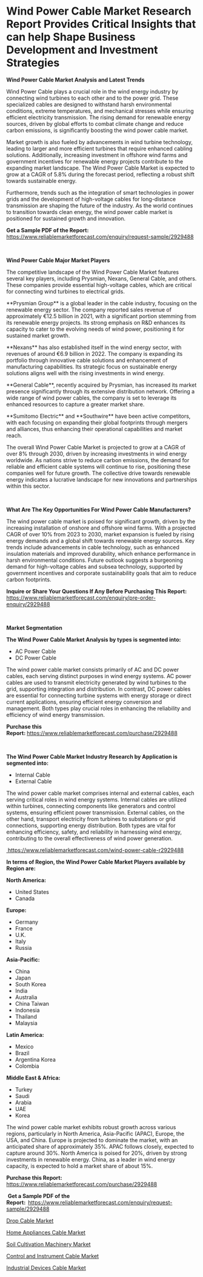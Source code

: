 <p><h1>Wind Power Cable Market Research Report Provides Critical Insights that can help Shape Business Development and Investment Strategies</h1></p><p><strong>Wind Power Cable Market Analysis and Latest Trends</strong></p>
<p><p>Wind Power Cable plays a crucial role in the wind energy industry by connecting wind turbines to each other and to the power grid. These specialized cables are designed to withstand harsh environmental conditions, extreme temperatures, and mechanical stresses while ensuring efficient electricity transmission. The rising demand for renewable energy sources, driven by global efforts to combat climate change and reduce carbon emissions, is significantly boosting the wind power cable market.</p><p>Market growth is also fueled by advancements in wind turbine technology, leading to larger and more efficient turbines that require enhanced cabling solutions. Additionally, increasing investment in offshore wind farms and government incentives for renewable energy projects contribute to the expanding market landscape. The Wind Power Cable Market is expected to grow at a CAGR of 5.8% during the forecast period, reflecting a robust shift towards sustainable energy. </p><p>Furthermore, trends such as the integration of smart technologies in power grids and the development of high-voltage cables for long-distance transmission are shaping the future of the industry. As the world continues to transition towards clean energy, the wind power cable market is positioned for sustained growth and innovation.</p></p>
<p><strong>Get a Sample PDF of the Report:&nbsp;</strong> <a href="https://www.reliablemarketforecast.com/enquiry/request-sample/2929488?utm_campaign=1832&utm_medium=2&utm_source=Github&utm_content=ia&utm_term=12032025&utm_id=wind-power-cable">https://www.reliablemarketforecast.com/enquiry/request-sample/2929488</a></p>
<p>&nbsp;</p>
<p><strong>Wind Power Cable Major Market Players</strong></p>
<p><p>The competitive landscape of the Wind Power Cable Market features several key players, including Prysmian, Nexans, General Cable, and others. These companies provide essential high-voltage cables, which are critical for connecting wind turbines to electrical grids.</p><p>**Prysmian Group** is a global leader in the cable industry, focusing on the renewable energy sector. The company reported sales revenue of approximately €12.5 billion in 2021, with a significant portion stemming from its renewable energy projects. Its strong emphasis on R&D enhances its capacity to cater to the evolving needs of wind power, positioning it for sustained market growth.</p><p>**Nexans** has also established itself in the wind energy sector, with revenues of around €6.9 billion in 2022. The company is expanding its portfolio through innovative cable solutions and enhancement of manufacturing capabilities. Its strategic focus on sustainable energy solutions aligns well with the rising investments in wind energy.</p><p>**General Cable**, recently acquired by Prysmian, has increased its market presence significantly through its extensive distribution network. Offering a wide range of wind power cables, the company is set to leverage its enhanced resources to capture a greater market share.</p><p>**Sumitomo Electric** and **Southwire** have been active competitors, with each focusing on expanding their global footprints through mergers and alliances, thus enhancing their operational capabilities and market reach.</p><p>The overall Wind Power Cable Market is projected to grow at a CAGR of over 8% through 2030, driven by increasing investments in wind energy worldwide. As nations strive to reduce carbon emissions, the demand for reliable and efficient cable systems will continue to rise, positioning these companies well for future growth. The collective drive towards renewable energy indicates a lucrative landscape for new innovations and partnerships within this sector.</p></p>
<p>&nbsp;</p>
<p><strong>What Are The Key Opportunities For Wind Power Cable Manufacturers?</strong></p>
<p><p>The wind power cable market is poised for significant growth, driven by the increasing installation of onshore and offshore wind farms. With a projected CAGR of over 10% from 2023 to 2030, market expansion is fueled by rising energy demands and a global shift towards renewable energy sources. Key trends include advancements in cable technology, such as enhanced insulation materials and improved durability, which enhance performance in harsh environmental conditions. Future outlook suggests a burgeoning demand for high-voltage cables and subsea technology, supported by government incentives and corporate sustainability goals that aim to reduce carbon footprints.</p></p>
<p><strong>Inquire or Share Your Questions If Any Before Purchasing This Report:</strong> <a href="https://www.reliablemarketforecast.com/enquiry/pre-order-enquiry/2929488?utm_campaign=1832&utm_medium=2&utm_source=Github&utm_content=ia&utm_term=12032025&utm_id=wind-power-cable">https://www.reliablemarketforecast.com/enquiry/pre-order-enquiry/2929488</a></p>
<p>&nbsp;</p>
<p><strong>Market Segmentation</strong></p>
<p><strong>The Wind Power Cable Market Analysis by types is segmented into:</strong></p>
<p><ul><li>AC Power Cable</li><li>DC Power Cable</li></ul></p>
<p><p>The wind power cable market consists primarily of AC and DC power cables, each serving distinct purposes in wind energy systems. AC power cables are used to transmit electricity generated by wind turbines to the grid, supporting integration and distribution. In contrast, DC power cables are essential for connecting turbine systems with energy storage or direct current applications, ensuring efficient energy conversion and management. Both types play crucial roles in enhancing the reliability and efficiency of wind energy transmission.</p></p>
<p><strong>Purchase this Report:&nbsp;</strong><a href="https://www.reliablemarketforecast.com/purchase/2929488?utm_campaign=1832&utm_medium=2&utm_source=Github&utm_content=ia&utm_term=12032025&utm_id=wind-power-cable">https://www.reliablemarketforecast.com/purchase/2929488</a></p>
<p>&nbsp;</p>
<p><strong>The Wind Power Cable Market Industry Research by Application is segmented into:</strong></p>
<p><ul><li>Internal Cable</li><li>External Cable</li></ul></p>
<p><p>The wind power cable market comprises internal and external cables, each serving critical roles in wind energy systems. Internal cables are utilized within turbines, connecting components like generators and control systems, ensuring efficient power transmission. External cables, on the other hand, transport electricity from turbines to substations or grid connections, supporting energy distribution. Both types are vital for enhancing efficiency, safety, and reliability in harnessing wind energy, contributing to the overall effectiveness of wind power generation.</p></p>
<p><a href="https://www.reliablemarketforecast.com/wind-power-cable-r2929488?utm_campaign=1832&utm_medium=2&utm_source=Github&utm_content=ia&utm_term=12032025&utm_id=wind-power-cable">&nbsp;https://www.reliablemarketforecast.com/wind-power-cable-r2929488</a></p>
<p><strong>In terms of Region, the Wind Power Cable Market Players available by Region are:</strong></p>
<p>
    <p> <strong> North America: </strong>
        <ul>
            <li>United States</li>
            <li>Canada</li>
        </ul>
        </p> 
    <p> <strong> Europe: </strong>
        <ul>
            <li>Germany</li>
            <li>France</li>
            <li>U.K.</li>
            <li>Italy</li>
            <li>Russia</li>
        </ul>
        </p> 
    <p> <strong> Asia-Pacific: </strong>
        <ul>
            <li>China</li>
            <li>Japan</li>
            <li>South Korea</li>
            <li>India</li>
            <li>Australia</li>
            <li>China Taiwan</li>
            <li>Indonesia</li>
            <li>Thailand</li>
            <li>Malaysia</li>
        </ul>
        </p> 
    <p> <strong> Latin America: </strong>
        <ul>
            <li>Mexico</li>
            <li>Brazil</li>
            <li>Argentina Korea</li>
            <li>Colombia</li>
        </ul>
        </p> 
    <p> <strong> Middle East & Africa: </strong>
        <ul>
            <li>Turkey</li>
            <li>Saudi</li>
            <li>Arabia</li>
            <li>UAE</li>
            <li>Korea</li>
        </ul>
    </p>
    </p>
<p><p>The wind power cable market exhibits robust growth across various regions, particularly in North America, Asia-Pacific (APAC), Europe, the USA, and China. Europe is projected to dominate the market, with an anticipated share of approximately 35%. APAC follows closely, expected to capture around 30%. North America is poised for 20%, driven by strong investments in renewable energy. China, as a leader in wind energy capacity, is expected to hold a market share of about 15%.</p></p>
<p><strong>Purchase this Report: </strong><a href="https://www.reliablemarketforecast.com/purchase/2929488?utm_campaign=1832&utm_medium=2&utm_source=Github&utm_content=ia&utm_term=12032025&utm_id=wind-power-cable">https://www.reliablemarketforecast.com/purchase/2929488</a></p>
<p>&nbsp;<strong>Get a Sample PDF of the Report:&nbsp;&nbsp;</strong><a href="https://www.reliablemarketforecast.com/enquiry/request-sample/2929488?utm_campaign=1832&utm_medium=2&utm_source=Github&utm_content=ia&utm_term=12032025&utm_id=wind-power-cable">https://www.reliablemarketforecast.com/enquiry/request-sample/2929488</a></p>
<p><strong></strong></p>
<p><p><a href="https://github.com/muskoaizahfi/Market-Research-Report-List-1/blob/main/drop-cable-market.md?utm_campaign=1832&utm_medium=2&utm_source=Github&utm_content=ia&utm_term=12032025&utm_id=wind-power-cable">Drop Cable Market</a></p><p><a href="https://github.com/motosyuliq/Market-Research-Report-List-1/blob/main/home-appliances-cable-market.md?utm_campaign=1832&utm_medium=2&utm_source=Github&utm_content=ia&utm_term=12032025&utm_id=wind-power-cable">Home Appliances Cable Market</a></p><p><a href="https://github.com/ryantindyaiz/Market-Research-Report-List-1/blob/main/soil-cultivation-machinery-market.md?utm_campaign=1832&utm_medium=2&utm_source=Github&utm_content=ia&utm_term=12032025&utm_id=wind-power-cable">Soil Cultivation Machinery Market</a></p><p><a href="https://github.com/thapabylers2/Market-Research-Report-List-1/blob/main/control-and-instrument-cable-market.md?utm_campaign=1832&utm_medium=2&utm_source=Github&utm_content=ia&utm_term=12032025&utm_id=wind-power-cable">Control and Instrument Cable Market</a></p><p><a href="https://github.com/lotoahshaiek/Market-Research-Report-List-1/blob/main/industrial-devices-cable-market.md?utm_campaign=1832&utm_medium=2&utm_source=Github&utm_content=ia&utm_term=12032025&utm_id=wind-power-cable">Industrial Devices Cable Market</a></p></p>